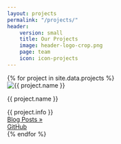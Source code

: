 ```yaml
---
layout: projects
permalink: "/projects/"
header: 
    version: small
    title: Our Projects
    image: header-logo-crop.png
    page: team
    icon: icon-projects
---
```


<div class="authors projects clearfix">
  {% for project in site.data.projects %}
    <div class="project-wrapper small-12 medium-6 large-4 columns">
      <div class="author project row">
        <div>
          <div class="small-3 columns">
            <img src="{{project.icon}}" title="{{ project.name }}"/>
          </div>
          <div class="small-9 columns">
            <p class="author-name project-name">{{ project.name }}</p>
          </div>
        </div>
        <span class="author-info project-info">{{ project.info }}</span>
        <div class="grid-item-links author-links project-links">
          <div class="">
            <a class="author-blogs project-blogs" href="{{ site.baseurl }}/blog/{{ author[1].name }}">Blog Posts »</a>
          </div>
          <div class="">
            <a class="author-github project-github" href="{{ project.url }}"><i class="fa fa-github"></i> GitHub</a>
          </div>
        </div>
      </div>
    </div>
  {% endfor %}
</div><!-- /.row -->
